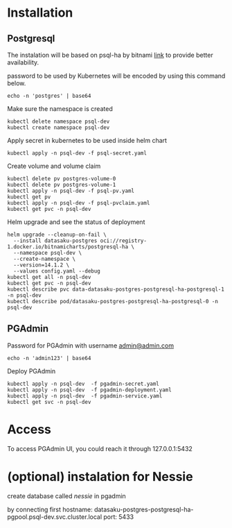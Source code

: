 # Installation

## Postgresql

The instalation will be based on psql-ha by bitnami [link](https://artifacthub.io/packages/helm/bitnami/postgresql-ha) to provide better availability.

password to be used by Kubernetes will be encoded by using this command below.
```
echo -n 'postgres' | base64
```

Make sure the namespace is created 
```
kubectl delete namespace psql-dev
kubectl create namespace psql-dev
```

Apply secret in kubernetes to be used inside helm chart
```
kubectl apply -n psql-dev -f psql-secret.yaml
```

Create volume and volume claim
```
kubectl delete pv postgres-volume-0
kubectl delete pv postgres-volume-1
kubectl apply -n psql-dev -f psql-pv.yaml
kubectl get pv
kubectl apply -n psql-dev -f psql-pvclaim.yaml 
kubectl get pvc -n psql-dev
```

Helm upgrade and see the status of deployment
```
helm upgrade --cleanup-on-fail \
  --install datasaku-postgres oci://registry-1.docker.io/bitnamicharts/postgresql-ha \
  --namespace psql-dev \
  --create-namespace \
  --version=14.1.2 \
  --values config.yaml --debug
kubectl get all -n psql-dev
kubectl get pvc -n psql-dev
kubectl describe pvc data-datasaku-postgres-postgresql-ha-postgresql-1 -n psql-dev
kubectl describe pod/datasaku-postgres-postgresql-ha-postgresql-0 -n psql-dev
```

## PGAdmin

Password for PGAdmin with username admin@admin.com
```
echo -n 'admin123' | base64
```

Deploy PGAdmin
```
kubectl apply -n psql-dev  -f pgadmin-secret.yaml
kubectl apply -n psql-dev  -f pgadmin-deployment.yaml
kubectl apply -n psql-dev  -f pgadmin-service.yaml
kubectl get svc -n psql-dev
```

# Access

To access PGAdmin UI, you could reach it through 127.0.0.1:5432

# (optional) instalation for Nessie

create database called *nessie* in pgadmin

by connecting first 
hostname: datasaku-postgres-postgresql-ha-pgpool.psql-dev.svc.cluster.local
port: 5433